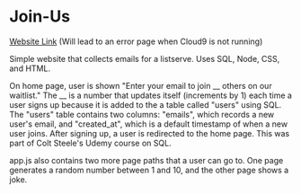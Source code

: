 # Join-Us

[Website Link](https://node-and-mysql2-sherry8838.c9users.io/) (Will lead to an error page when Cloud9 is not running)

Simple website that collects emails for a listserve. Uses SQL, Node, CSS, and HTML. 

On home page, user is shown "Enter your email to join __ others on our waitlist." The __ is a number that updates itself (increments by 1) each time a user signs up because it is added to the a table called "users" using SQL. The "users" table contains two columns: "emails", which records a new user's email, and "created_at", which is a default timestamp of when a new user joins. After signing up, a user is redirected to the home page. This was part of Colt Steele's Udemy course on SQL. 

app.js also contains two more page paths that a user can go to. One page generates a random number between 1 and 10, and the other page shows a joke.
